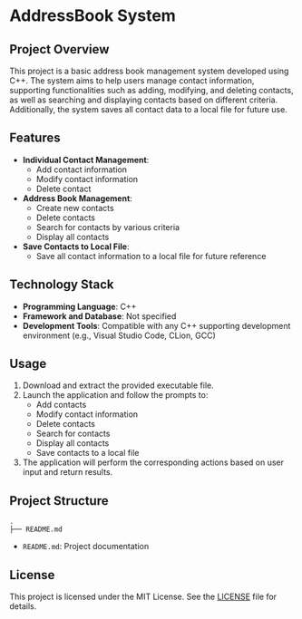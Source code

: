 # AddressBook System

## Project Overview

This project is a basic address book management system developed using C++. The system aims to help users manage contact information, supporting functionalities such as adding, modifying, and deleting contacts, as well as searching and displaying contacts based on different criteria. Additionally, the system saves all contact data to a local file for future use.

## Features

- **Individual Contact Management**:
  - Add contact information
  - Modify contact information
  - Delete contact
- **Address Book Management**:
  - Create new contacts
  - Delete contacts
  - Search for contacts by various criteria
  - Display all contacts
- **Save Contacts to Local File**:
  - Save all contact information to a local file for future reference

## Technology Stack

- **Programming Language**: C++
- **Framework and Database**: Not specified
- **Development Tools**: Compatible with any C++ supporting development environment (e.g., Visual Studio Code, CLion, GCC)

## Usage

1. Download and extract the provided executable file.
2. Launch the application and follow the prompts to:
   - Add contacts
   - Modify contact information
   - Delete contacts
   - Search for contacts
   - Display all contacts
   - Save contacts to a local file
3. The application will perform the corresponding actions based on user input and return results.

## Project Structure

```
.
├── README.md
```

- `README.md`: Project documentation

## License

This project is licensed under the MIT License. See the [LICENSE](LICENSE) file for details.